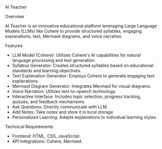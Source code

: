 AI Teacher

Overview

AI Teacher is an innovative educational platform leveraging Large Language Models (LLMs) like Cohere to provide structured syllables, engaging explanations, text, Mermaid diagrams, and voice narration.

Features

- LLM Model (Cohere): Utilizes Cohere's AI capabilities for natural language processing and text generation.
- Syllabus Generator: Creates structured syllables based on educational standards and learning objectives.
- Text Explanation Generator: Employs Cohere to generate engaging text explanations.
- Mermaid Diagram Generator: Integrates Mermaid for visual diagrams.
- Voice Narration: Utilizes text-to-speech technology.
- Interactive Interface: Includes topic selection, progress tracking, quizzes, and feedback mechanisms.
- Ask Questions: Directly communicate with LLM
- Add Notes: Take notes and store it in local storage
- Personalized Learning: Adapts explanations to individual learning styles.

Technical Requirements

- Frontend: HTML, CSS, JavaScript.
- API Integrations: Cohere, Mermaid.
